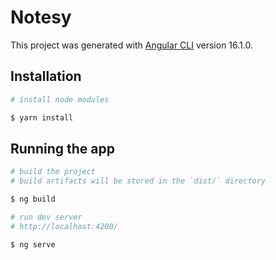 # Notesy

This project was generated with [Angular CLI](https://github.com/angular/angular-cli) version 16.1.0.

## Installation

```bash
# install node modules

$ yarn install
```

## Running the app
```bash
# build the project 
# build artifacts will be stored in the `dist/` directory

$ ng build
```

```bash
# run dev server 
# http://localhost:4200/

$ ng serve
```

